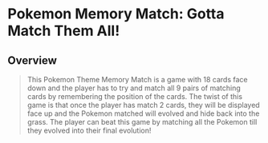 # Pokemon Memory Match: Gotta Match Them All!

## Overview

> This Pokemon Theme Memory Match is a game with 18 cards face down and the player has to try and match all 
9 pairs of matching cards by remembering the position of the cards. The twist of this game is that once the 
player has match 2 cards, they will be displayed face up and the Pokemon matched will evolved and hide 
back into the grass. The player can beat this game by matching all the Pokemon till they evolved into their 
final evolution! 

